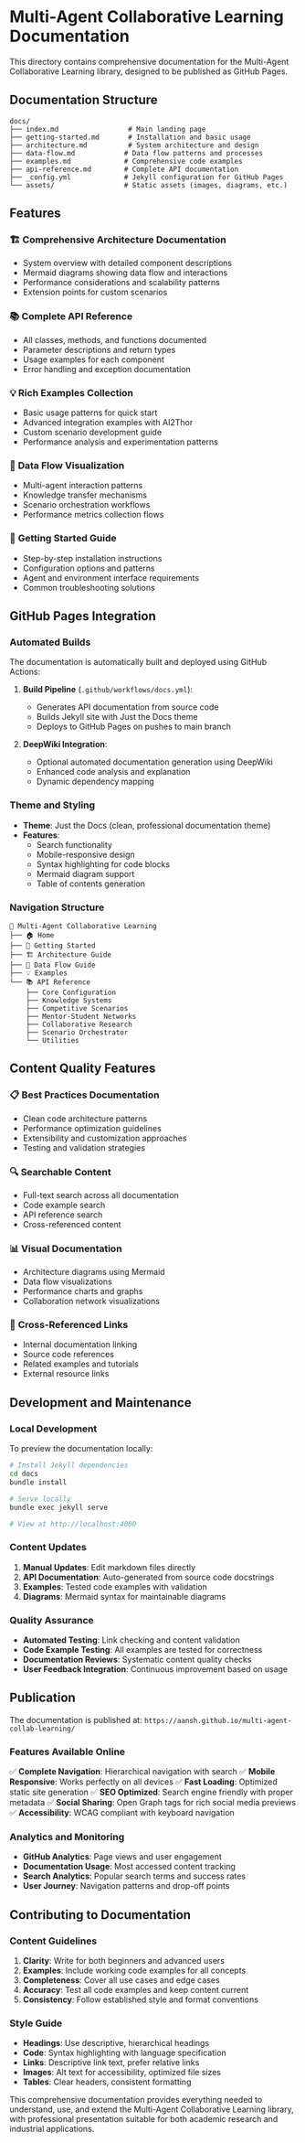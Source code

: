 # Multi-Agent Collaborative Learning Documentation

This directory contains comprehensive documentation for the Multi-Agent Collaborative Learning library, designed to be published as GitHub Pages.

## Documentation Structure

```
docs/
├── index.md                 # Main landing page
├── getting-started.md       # Installation and basic usage
├── architecture.md          # System architecture and design
├── data-flow.md            # Data flow patterns and processes
├── examples.md             # Comprehensive code examples
├── api-reference.md        # Complete API documentation
├── _config.yml             # Jekyll configuration for GitHub Pages
└── assets/                 # Static assets (images, diagrams, etc.)
```

## Features

### 🏗️ **Comprehensive Architecture Documentation**
- System overview with detailed component descriptions
- Mermaid diagrams showing data flow and interactions
- Performance considerations and scalability patterns
- Extension points for custom scenarios

### 📚 **Complete API Reference**
- All classes, methods, and functions documented
- Parameter descriptions and return types
- Usage examples for each component
- Error handling and exception documentation

### 💡 **Rich Examples Collection**
- Basic usage patterns for quick start
- Advanced integration examples with AI2Thor
- Custom scenario development guide
- Performance analysis and experimentation patterns

### 🔄 **Data Flow Visualization**
- Multi-agent interaction patterns
- Knowledge transfer mechanisms
- Scenario orchestration workflows
- Performance metrics collection flows

### 🚀 **Getting Started Guide**
- Step-by-step installation instructions
- Configuration options and patterns
- Agent and environment interface requirements
- Common troubleshooting solutions

## GitHub Pages Integration

### Automated Builds

The documentation is automatically built and deployed using GitHub Actions:

1. **Build Pipeline** (`.github/workflows/docs.yml`):
   - Generates API documentation from source code
   - Builds Jekyll site with Just the Docs theme
   - Deploys to GitHub Pages on pushes to main branch

2. **DeepWiki Integration**:
   - Optional automated documentation generation using DeepWiki
   - Enhanced code analysis and explanation
   - Dynamic dependency mapping

### Theme and Styling

- **Theme**: Just the Docs (clean, professional documentation theme)
- **Features**:
  - Search functionality
  - Mobile-responsive design
  - Syntax highlighting for code blocks
  - Mermaid diagram support
  - Table of contents generation

### Navigation Structure

```
📖 Multi-Agent Collaborative Learning
├── 🏠 Home
├── 🚀 Getting Started
├── 🏗️ Architecture Guide
├── 🔄 Data Flow Guide
├── 💡 Examples
└── 📚 API Reference
    ├── Core Configuration
    ├── Knowledge Systems
    ├── Competitive Scenarios
    ├── Mentor-Student Networks
    ├── Collaborative Research
    ├── Scenario Orchestrator
    └── Utilities
```

## Content Quality Features

### 📋 **Best Practices Documentation**
- Clean code architecture patterns
- Performance optimization guidelines
- Extensibility and customization approaches
- Testing and validation strategies

### 🔍 **Searchable Content**
- Full-text search across all documentation
- Code example search
- API reference search
- Cross-referenced content

### 📊 **Visual Documentation**
- Architecture diagrams using Mermaid
- Data flow visualizations
- Performance charts and graphs
- Collaboration network visualizations

### 🔗 **Cross-Referenced Links**
- Internal documentation linking
- Source code references
- Related examples and tutorials
- External resource links

## Development and Maintenance

### Local Development

To preview the documentation locally:

```bash
# Install Jekyll dependencies
cd docs
bundle install

# Serve locally
bundle exec jekyll serve

# View at http://localhost:4000
```

### Content Updates

1. **Manual Updates**: Edit markdown files directly
2. **API Documentation**: Auto-generated from source code docstrings
3. **Examples**: Tested code examples with validation
4. **Diagrams**: Mermaid syntax for maintainable diagrams

### Quality Assurance

- **Automated Testing**: Link checking and content validation
- **Code Example Testing**: All examples are tested for correctness
- **Documentation Reviews**: Systematic content quality checks
- **User Feedback Integration**: Continuous improvement based on usage

## Publication

The documentation is published at: `https://aansh.github.io/multi-agent-collab-learning/`

### Features Available Online

✅ **Complete Navigation**: Hierarchical navigation with search
✅ **Mobile Responsive**: Works perfectly on all devices
✅ **Fast Loading**: Optimized static site generation
✅ **SEO Optimized**: Search engine friendly with proper metadata
✅ **Social Sharing**: Open Graph tags for rich social media previews
✅ **Accessibility**: WCAG compliant with keyboard navigation

### Analytics and Monitoring

- **GitHub Analytics**: Page views and user engagement
- **Documentation Usage**: Most accessed content tracking
- **Search Analytics**: Popular search terms and success rates
- **User Journey**: Navigation patterns and drop-off points

## Contributing to Documentation

### Content Guidelines

1. **Clarity**: Write for both beginners and advanced users
2. **Examples**: Include working code examples for all concepts
3. **Completeness**: Cover all use cases and edge cases
4. **Accuracy**: Test all code examples and keep content current
5. **Consistency**: Follow established style and format conventions

### Style Guide

- **Headings**: Use descriptive, hierarchical headings
- **Code**: Syntax highlighting with language specification
- **Links**: Descriptive link text, prefer relative links
- **Images**: Alt text for accessibility, optimized file sizes
- **Tables**: Clear headers, consistent formatting

This comprehensive documentation provides everything needed to understand, use, and extend the Multi-Agent Collaborative Learning library, with professional presentation suitable for both academic research and industrial applications.